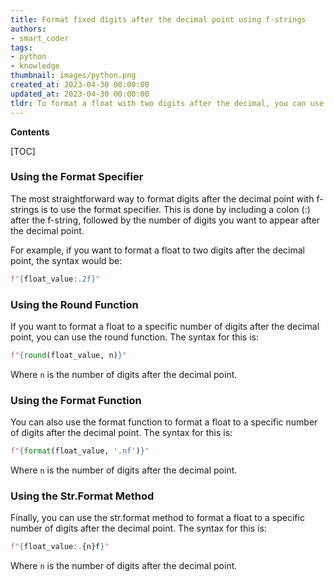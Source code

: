 ```yaml
---
title: Format fixed digits after the decimal point using f-strings
authors:
- smart_coder
tags:
- python
- knowledge
thumbnail: images/python.png
created_at: 2023-04-30 00:00:00
updated_at: 2023-04-30 00:00:00
tldr: To format a float with two digits after the decimal, you can use an f-string such as f`{my\_float.2f}`.
---
```


**Contents**

[TOC]

### Using the Format Specifier

The most straightforward way to format digits after the decimal point with f-strings is to use the format specifier. This is done by including a colon (:) after the f-string, followed by the number of digits you want to appear after the decimal point.

For example, if you want to format a float to two digits after the decimal point, the syntax would be:

```python
f"{float_value:.2f}"
```

### Using the Round Function

If you want to format a float to a specific number of digits after the decimal point, you can use the round function. The syntax for this is:

```python
f"{round(float_value, n)}"
```

Where `n` is the number of digits after the decimal point.

### Using the Format Function

You can also use the format function to format a float to a specific number of digits after the decimal point. The syntax for this is:

```python
f"{format(float_value, '.nf')}"
```

Where `n` is the number of digits after the decimal point.

### Using the Str.Format Method

Finally, you can use the str.format method to format a float to a specific number of digits after the decimal point. The syntax for this is:

```python
f"{float_value:.{n}f}"
```

Where `n` is the number of digits after the decimal point.
